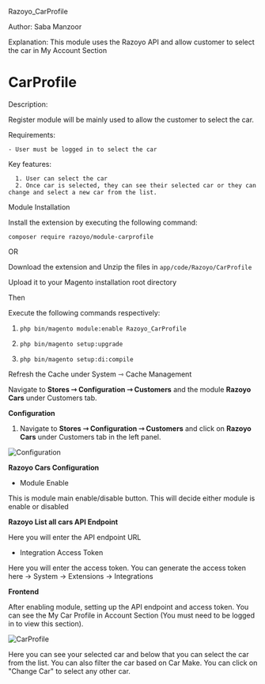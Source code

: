 Razoyo_CarProfile

Author: Saba Manzoor

Explanation: This module uses the Razoyo API and allow customer to select the car in My Account Section

# CarProfile

Description:

Register module will be mainly used to allow the customer to select the car.

Requirements:

    - User must be logged in to select the car

Key features:

      1. User can select the car
      2. Once car is selected, they can see their selected car or they can change and select a new car from the list.

Module Installation

Install the extension by executing the following command:

`composer require razoyo/module-carprofile`

OR

Download the extension and Unzip the files in `app/code/Razoyo/CarProfile`

Upload it to your Magento installation root directory

Then

Execute the following commands respectively:

1.  `php bin/magento module:enable Razoyo_CarProfile`

2.  `php bin/magento setup:upgrade`

3.  `php bin/magento setup:di:compile`

Refresh the Cache under System ⇾ Cache Management

Navigate to **Stores ⇾ Configuration ⇾ Customers** and the module **Razoyo Cars** under Customers tab.


**Configuration**

1. Navigate to **Stores ⇾ Configuration  ⇾ Customers** and click on **Razoyo Cars** under Customers tab in the left panel.

 ![Configuration](https://i.ibb.co/Fm3Kvnh/Screenshot-from-2024-07-29-05-19-54.png)
 
**Razoyo Cars Configuration**

* Module Enable

This is module main enable/disable button. This will decide either module is enable or disabled

**Razoyo List all cars API Endpoint**

Here you will enter the API endpoint URL

* Integration Access Token

Here you will enter the access token. You can generate the access token here -> System -> Extensions -> Integrations

**Frontend**

After enabling module, setting up the API endpoint and access token.
You can see the My Car Profile in Account Section (You must need to be logged in to view this section).

 ![CarProfile](https://i.ibb.co/mXGHPBy/Screenshot-from-2024-07-29-05-24-31.png)

Here you can see your selected car and below that you can select the car from the list.
You can also filter the car based on Car Make.
You can click on "Change Car" to select any other car.
